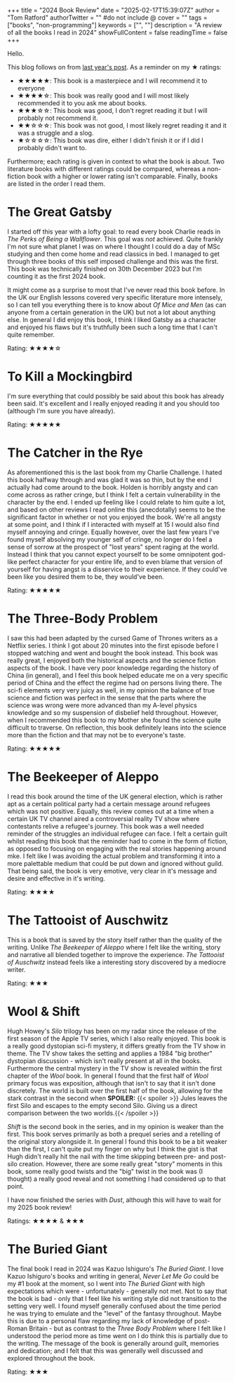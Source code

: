 +++
title = "2024 Book Review"
date = "2025-02-17T15:39:07Z"
author = "Tom Ratford"
authorTwitter = "" #do not include @
cover = ""
tags = ["books", "non-programming"]
keywords = ["", ""]
description = "A review of all the books I read in 2024"
showFullContent = false
readingTime = false
+++

Hello.

This blog follows on from [last year's post](../2023_books).
As a reminder on my ★ ratings:

- ★★★★★: This book is a masterpiece and I will recommend it to everyone
- ★★★★☆: This book was really good and I will most likely recommended it to you ask me about books.
- ★★★☆☆: This book was good, I don't regret reading it but I will probably not recommend it.
- ★★☆☆☆: This book was not good, I most likely regret reading it and it was a struggle and a slog.
- ★☆☆☆☆: This book was dire, either I didn't finish it or if I did I probably didn't want to.

Furthermore; each rating is given in context to what the book is about.
Two literature books with different ratings could be compared, whereas a non-fiction book with a higher or lower rating isn't comparable.
Finally, books are listed in the order I read them.

# The Great Gatsby

I started off this year with a lofty goal: to read every book Charlie reads in _The Perks of Being a Wallflower_. 
This goal was _not_ achieved. 
Quite frankly I'm not sure what planet I was on where I thought I could do a day of MSc studying and then come home and read classics in bed.
I managed to get through three books of this self imposed challenge and this was the first. 
This book was technically finished on 30th December 2023 but I'm counting it as the first  2024 book.

It might come as a surprise to most that I've never read this book before.
In the UK our English lessons covered very specific literature more intensely, so I can tell you everything there is to know about _Of Mice and Men_ (as can anyone from a certain generation in the UK) but not a lot about anything else.
In general I did enjoy this book, I think I liked Gatsby as a character and enjoyed his flaws but it's truthfully been such a long time that I can't quite remember.

Rating: ★★★★☆

# To Kill a Mockingbird

I'm sure everything that could possibly be said about this book has already been said. 
It's excellent and I really enjoyed reading it and you should too (although I'm sure you have already).

Rating: ★★★★★

# The Catcher in the Rye

As aforementioned this is the last book from my Charlie Challenge.
I hated this book halfway through and was glad it was so thin, but by the end I actually had come around to the book.
Holden is horribly angsty and can come across as rather cringe, but I think I felt a certain vulnerability in the character by the end.
I ended up feeling like I could relate to him quite a lot, and based on other reviews I read online this (anecdotally) seems to be the significant factor in whether or not you enjoyed the book.
We're all angsty at some point, and I think if I interacted with myself at 15 I would also find myself annoying and cringe.
Equally however, over the last few years I've found myself absolving my younger self of cringe, no longer do I feel a sense of sorrow at the prospect of "lost years" spent raging at the world.
Instead I think that you cannot expect yourself to be some omnipotent god-like perfect character for your entire life, and to even blame that version of yourself for having angst is a disservice to their experience.
If they could've been like you desired them to be, they would've been.

Rating: ★★★★★

# The Three-Body Problem

I saw this had been adapted by the cursed Game of Thrones writers as a Netflix series.
I think I got about 20 minutes into the first episode before I stopped watching and went and bought the book instead.
This book was really great, I enjoyed both the historical aspects and the science fiction aspects of the book.
I have very poor knowledge regarding the history of China (in general), and I feel this book helped educate me on a very specific period of China and the effect the regime had on persons living there.
The sci-fi elements very very juicy as well, in my opinion the balance of true science and fiction was perfect in the sense that the parts where the science was wrong were more advanced than my A-level physics knowledge and so my suspension of disbelief held throughout.
However, when I recommended this book to my Mother she found the science quite difficult to traverse.
On reflection, this book definitely leans into the science more than the fiction and that may not be to everyone's taste.

Rating: ★★★★★

# The Beekeeper of Aleppo

I read this book around the time of the UK general election, which is rather apt as a certain political party had a certain message around refugees which was not positive.
Equally, this review comes out at a time when a certain UK TV channel aired a controversial reality TV show where contestants relive a refugee's journey.
This book was a well needed reminder of the struggles an individual refugee can face.
I felt a certain guilt whilst reading this book that the reminder had to come in the form of fiction, as opposed to focusing on engaging with the real stories happening around mke.
I felt like I was avoiding the actual problem and transforming it into a more palettable medium that could be put down and ignored without guild.
That being said, the book is very emotive, very clear in it's message and desire and effective in it's writing.

Rating: ★★★★

# The Tattooist of Auschwitz

This is a book that is saved by the story itself rather than the quality of the writing. 
Unlike _The Beekeeper of Aleppo_ where I felt like the writing, story and narrative all blended together to improve the experience. 
_The Tattooist of Auschwitz_ instead feels like a interesting story discovered by a mediocre writer.

Rating: ★★★

# Wool & Shift

Hugh Howey's _Silo_ trilogy has been on my radar since the release of the first season of the Apple TV series, which I also really enjoyed.
This book is a really good dystopian sci-fi mystery, it differs greatly from the TV show in theme.
The TV show takes the setting and applies a 1984 "big brother" dystopian discussion - which isn't really present at all in the books.
Furthermore the central mystery in the TV show is revealed within the first chapter of the _Wool_ book.
In general I found that the first half of _Wool_ primary focus was exposition, although that isn't to say that it isn't done discretely.
The world is built over the first half of the book, allowing for the stark contrast in the second when **SPOILER:** 
{{< spoiler >}} Jules leaves the first Silo and escapes to the empty second Silo. Giving us a direct comparison between the two worlds.{{< /spoiler >}}

_Shift_ is the second book in the series, and in my opinion is weaker than the first.
This book serves primarily as both a prequel series and a retelling of the original story alongside it.
In general I found this book to be a bit weaker than the first, I can't quite put my finger on why but I think the gist is that Hugh didn't really hit the nail with the time skipping between pre- and post-silo creation.
However, there are some really great "story" moments in this book, some really good twists and the "big" twist in the book was (I thought) a really good reveal and not something I had considered up to that point.

I have now finished the series with _Dust_, although this will have to wait for my 2025 book review!

Ratings: ★★★★ & ★★★

# The Buried Giant

The final book I read in 2024 was Kazuo Ishiguro's _The Buried Giant_.
I love Kazuo Ishiguro's books and writing in general, _Never Let Me Go_ could be my #1 book at the moment, so I went into _The Buried Giant_ with high expectations which were - unfortunately - generally not met.
Not to say that the book is bad - only that I feel like his writing style did not transition to the setting very well.
I found myself generally confused about the time period he was trying to emulate and the "level" of the fantasy throughout.
Maybe this is due to a personal flaw regarding my lack of knowledge of post-Roman Britain - but as contrast to the _Three Body Problem_ where I felt like I understood the period more as time went on I do think this is partially due to the writing.
The message of the book is generally around guilt, memories and dedication; and I felt that this was generally well discussed and explored throughout the book.

Rating: ★★★
